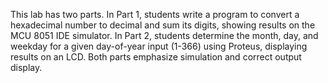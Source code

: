 This lab has two parts. In Part 1, students write a program to convert a hexadecimal number to decimal and sum its digits, showing results on the MCU 8051 IDE simulator. In Part 2, students determine the month, day, and weekday for a given day-of-year input (1-366) using Proteus, displaying results on an LCD. Both parts emphasize simulation and correct output display.
